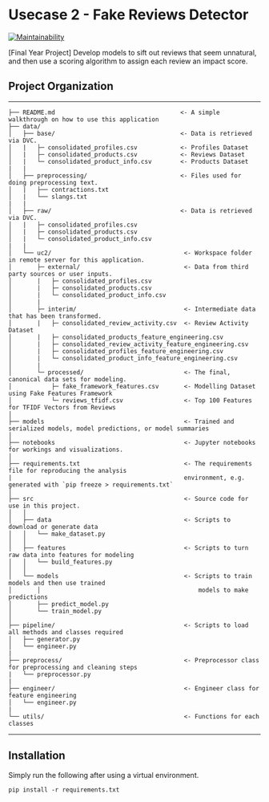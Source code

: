 # Usecase 2 - Fake Reviews Detector

[![Maintainability](https://api.codeclimate.com/v1/badges/e05270ae8c4746b5227c/maintainability)](https://codeclimate.com/github/delinhquent/FYP_UC2/maintainability)

[Final Year Project] Develop models to sift out reviews that seem unnatural, and then use a scoring algorithm to assign each review an impact score.

## Project Organization
------------

    ├── README.md                                   <- A simple walkthrough on how to use this application
    ├── data/
    │   ├── base/                                   <- Data is retrieved via DVC. 
    │   |   ├─ consolidated_profiles.csv            <- Profiles Dataset
    │   |   ├─ consolidated_products.csv            <- Reviews Dataset
    │   |   └─ consolidated_product_info.csv        <- Products Dataset
    |   |
    │   ├── preprocessing/                          <- Files used for doing preprocessing text.
    │   |   ├── contractions.txt                
    │   |   └── slangs.txt
    |   |
    │   ├── raw/                                    <- Data is retrieved via DVC. 
    │   |   ├─ consolidated_profiles.csv
    │   |   ├─ consolidated_products.csv
    │   |   └─ consolidated_product_info.csv
    |   |
    │   └── uc2/                                     <- Workspace folder in remote server for this application.
    │       ├─ external/                             <- Data from third party sources or user inputs.
    │       |   ├─ consolidated_profiles.csv
    │       |   ├─ consolidated_products.csv
    │       |   └─ consolidated_product_info.csv
    │       |
    │       ├─ interim/                              <- Intermediate data that has been transformed.
    │       |   ├─ consolidated_review_activity.csv  <- Review Activity Dataset
    │       |   ├─ consolidated_products_feature_engineering.csv 
    │       |   ├─ consolidated_review_activity_feature_engineering.csv
    │       |   ├─ consolidated_profiles_feature_engineering.csv
    │       |   └─ consolidated_product_info_feature_engineering.csv
    │       |
    │       └─ processed/                            <- The final, canonical data sets for modeling. 
    │           ├─ fake_framework_features.csv       <- Modelling Dataset using Fake Features Framework
    │           └─ reviews_tfidf.csv                 <- Top 100 Features for TFIDF Vectors from Reviews
    │
    ├── models                                       <- Trained and serialized models, model predictions, or model summaries
    │
    ├── notebooks                                    <- Jupyter notebooks for workings and visualizations.
    │
    ├── requirements.txt                             <- The requirements file for reproducing the analysis 
    |                                                environment, e.g. generated with `pip freeze > requirements.txt`
    │
    ├── src                                          <- Source code for use in this project.
    │   │
    │   ├── data                                     <- Scripts to download or generate data
    │   │   └── make_dataset.py
    │   │
    │   ├── features                                 <- Scripts to turn raw data into features for modeling
    │   │   └── build_features.py
    │   │
    │   └── models                                   <- Scripts to train models and then use trained 
    │       │                                            models to make predictions
    │       ├── predict_model.py
    │       └── train_model.py
    │
    ├── pipeline/                                    <- Scripts to load all methods and classes required 
    │   ├── generator.py   
    │   └── engineer.py
    |
    ├── preprocess/                                  <- Preprocessor class for preprocessing and cleaning steps
    |   └── preprocessor.py                                            
    |
    ├── engineer/                                    <- Engineer class for feature engineering 
    │   └── engineer.py
    |
    └── utils/                                       <- Functions for each classes 
--------

## Installation

Simply run the following after using a virtual environment.
```
pip install -r requirements.txt
```